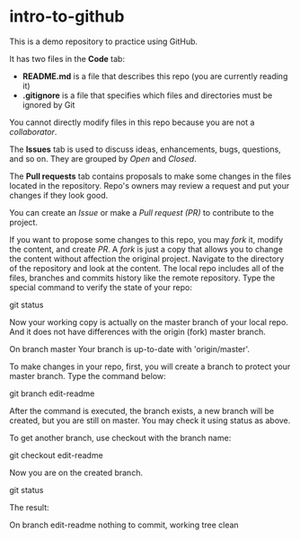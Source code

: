 # intro-to-github
This is a demo repository to practice using GitHub.

It has two files in the **Code** tab:
- **README.md** is a file that describes this repo (you are currently reading it)
- **.gitignore** is a file that specifies which files and directories must be ignored by Git

You cannot directly modify files in this repo because you are not a *collaborator*.

The **Issues** tab is used to discuss ideas, enhancements, bugs, questions, and so on. They are grouped by *Open* and *Closed*.

The **Pull requests** tab contains proposals to make some changes in the files located in the repository. Repo's owners may review a request and put your changes if they look good.

You can create an *Issue* or make a *Pull request (PR)* to contribute to the project.

If you want to propose some changes to this repo, you may *fork* it, modify the content, and create *PR*.
A *fork* is just a copy that allows you to change the content without affection the original project.
Navigate to the directory of the repository and look at the content. The local repo includes all of the files, branches and commits history like the remote repository. Type the special command to verify the state of your repo:

git status

Now your working copy is actually on the master branch of your local repo. And it does not have differences with the origin (fork) master branch.

On branch master
Your branch is up-to-date with 'origin/master'.

To make changes in your repo, first, you will create a branch to protect your master branch. Type the command below:

git branch edit-readme

After the command is executed, the branch exists, a new branch will be created, but you are still on master. You may check it using status as above.

To get another branch, use checkout with the branch name:

git checkout edit-readme

Now you are on the created branch.

git status

The result:

On branch edit-readme
nothing to commit, working tree clean